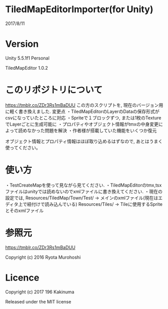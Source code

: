 # TiledMapEditorImporter(for Unity)
2017/8/11




# Version
Unity 5.5.1f1 Personal

TiledMapEditor 1.0.2




# このリポジトリについて
https://tmblr.co/ZDr3Rs1mBaDUU
この方のスクリプトを, 現在のバージョン用に軽く書き換えました.
変更点
・TiledMapEditorのLayerのDataの保存形式がcsvになっていたところに対応
・Spriteで１ブロックずつ, または1枚のTextureでLayerごとに生成可能に
・プロパティやオブジェクト情報がtmxの中身変更によって読めなかった問題を解決
・作者様が搭載していた機能をいくつか復元

オブジェクト情報とプロパティ情報はほぼ取り込めるはずなので, あとはうまく使ってください。




# 使い方
・TestCreateMapを使って見ながら見てください.
・TiledMapEditorのtmx,tsxファイルはunityでは読めないのでxmlファイルに書き換えてください.
・現在の設定では, 
Resources/TiledMap/Town/Test/ -> メインのxmlファイル(現在はエディタ上で紐付けで読み込んでいる)
Resources/Tiles/ -> Tileに使用するSpriteとそのxmlファイル




 
# 参照元
https://tmblr.co/ZDr3Rs1mBaDUU

Copyright (c) 2016 Ryota Murohoshi






# Licence
Copyright (c) 2017 196 Kakinuma

Released under the MIT license
